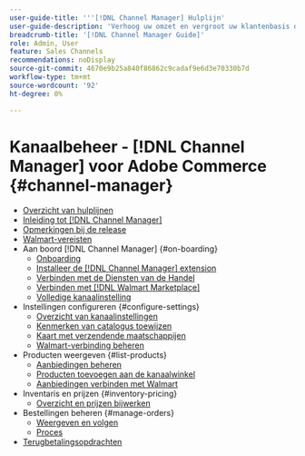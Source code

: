 ```yaml
---
user-guide-title: '''[!DNL Channel Manager] Hulplijn'
user-guide-description: 'Verhoog uw omzet en vergroot uw klantenbasis door Adobe Commerce of Magento Open Source te integreren met uw [!DNL Walmart Marketplace] Verkopersaccount.'
breadcrumb-title: '[!DNL Channel Manager Guide]'
role: Admin, User
feature: Sales Channels
recommendations: noDisplay
source-git-commit: 4670e9b25a840f86862c9cadaf9e6d3e70330b7d
workflow-type: tm+mt
source-wordcount: '92'
ht-degree: 0%

---
```



# Kanaalbeheer - [!DNL Channel Manager] voor Adobe Commerce {#channel-manager}

- [Overzicht van hulplijnen](guide-overview.md)
- [Inleiding tot [!DNL Channel Manager]](overview.md)
- [Opmerkingen bij de release](release-notes.md)
- [Walmart-vereisten](walmart-requirements.md)
- Aan boord [!DNL Channel Manager] {#on-boarding}
   - [Onboarding](onboard.md)
   - [Installeer de [!DNL Channel Manager] extension](install.md)
   - [Verbinden met de Diensten van de Handel](connect.md)
   - [Verbinden met [!DNL Walmart Marketplace]](connect-marketplace.md)
   - [Volledige kanaalinstelling](complete-sales-channel-store-setup.md)
- Instellingen configureren {#configure-settings}
   - [Overzicht van kanaalinstellingen](settings-overview.md)
   - [Kenmerken van catalogus toewijzen](map-catalog-attributes.md)
   - [Kaart met verzendende maatschappijen](map-shipping-carriers.md)
   - [Walmart-verbinding beheren](manage-wmt-connection.md)
- Producten weergeven {#list-products}
   - [Aanbiedingen beheren](manage-listings.md)
   - [Producten toevoegen aan de kanaalwinkel](add-products-to-channel-store.md)
   - [Aanbiedingen verbinden met Walmart](connect-listings-to-marketplace.md)
- Inventaris en prijzen {#inventory-pricing}
   - [Overzicht en prijzen bijwerken](inventory-and-price-updates.md)
- Bestellingen beheren {#manage-orders}
   - [Weergeven en volgen](manage-orders.md)
   - [Proces](process-orders.md)
- [Terugbetalingsopdrachten](return-refund-orders.md)


